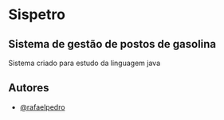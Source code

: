 # Sispetro 

## Sistema de gestão de postos de gasolina


Sistema criado para estudo da linguagem java


## Autores

- [@rafaelpedro](https://www.github.com/octokatherine)


